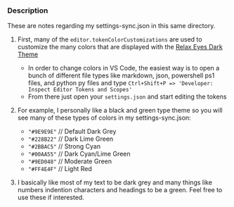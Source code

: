 
### Description

These are notes regarding my settings-sync.json in this same directory.

1. First, many of the `editor.tokenColorCustomizations` are used to customize the many colors that are displayed with the [Relax Eyes Dark Theme](https://marketplace.visualstudio.com/items?itemName=liwei.relax-eyes-theme)

   - In order to change colors in VS Code, the easiest way is to open a bunch of different file types like markdown, json, powershell ps1 files, and python py files and type `Ctrl+Shift+P => 'Developer: Inspect Editor Tokens and Scopes'`
   - From there just open your `settings.json` and start editing the tokens

1. For example, I personally like a black and green type theme so you will see many of these types of colors in my settings-sync.json:

   - `"#9E9E9E"` // Default Dark Grey
   - `"#228B22"` // Dark Lime Green
   - `"#2BBAC5"` // Strong Cyan
   - `"#00AA55"` // Dark Cyan/Lime Green
   - `"#9ED048"` // Moderate Green
   - `"#FF4E4F"` // Light Red

1. I basically like most of my text to be dark grey and many things like numbers indention characters and headings to be a green. Feel free to use these if interested.